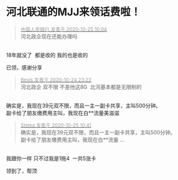 # 河北联通的MJJ来领话费啦！


<div class="quote"><blockquote><font size="2"><a href="https://www.hostloc.com/forum.php?mod=redirect&amp;goto=findpost&amp;pid=9348855&amp;ptid=758137" target="_blank"><font color="#999999">中国人民银行 发表于 2020-10-25 10:04</font></a></font><br />
河北政企现在还能办理吗</blockquote></div><br />
18年就没了&nbsp;&nbsp;都是收的 我的也是收的 

已领，感谢分享<img id="aimg_ks4GZ" onclick="zoom(this, this.src, 0, 0, 0)" class="zoom" src="https://cdn.jsdelivr.net/gh/hishis/forum-master/public/images/patch.gif" onmouseover="img_onmouseoverfunc(this)" onload="thumbImg(this)" border="0" alt="" />

<div class="quote"><blockquote><font size="2"><a href="https://www.hostloc.com/forum.php?mod=redirect&amp;goto=findpost&amp;pid=9348210&amp;ptid=758137" target="_blank"><font color="#999999">Bevis 发表于 2020-10-24 23:22</font></a></font><br />
河北政企 双不限 不差他这8G&nbsp;&nbsp;北河基本都是无限制的</blockquote></div><br />
确实是，我现在39元双不限，而且一主一副卡共享，主叫500分钟。<br />
副卡给了朋友缴费用主叫，我现在白**流量美滋滋

<div class="quote"><blockquote><font size="2"><a href="https://www.hostloc.com/forum.php?mod=redirect&amp;goto=findpost&amp;pid=9348977&amp;ptid=758137" target="_blank"><font color="#999999">Stelea 发表于 2020-10-25 10:41</font></a></font><br />
确实是，我现在39元双不限，而且一主一副卡共享，主叫500分钟。<br />
副卡给了朋友缴费用主叫，我现在白**流量 ...</blockquote></div><br />
我跟你一样 只不过我是1拖4&nbsp;&nbsp;一共5涨卡

领到了，帮顶
